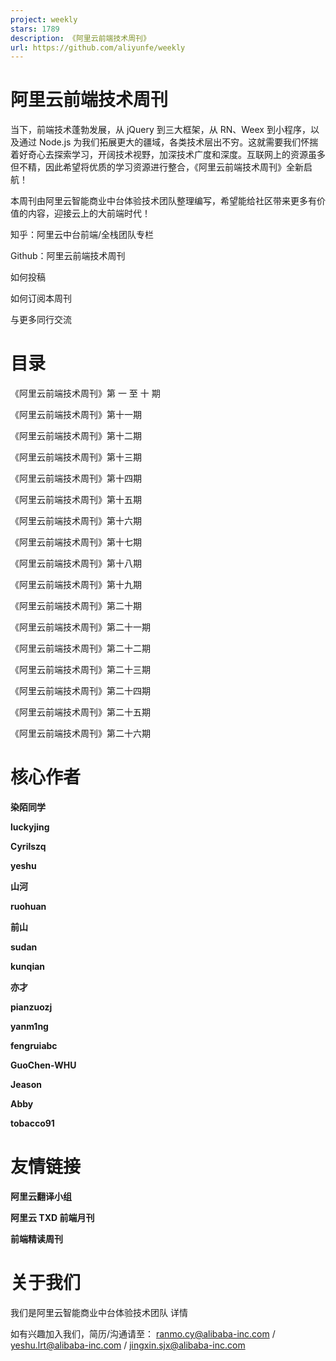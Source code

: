 ```yaml
---
project: weekly
stars: 1789
description: 《阿里云前端技术周刊》
url: https://github.com/aliyunfe/weekly
---
```


阿里云前端技术周刊
=========

当下，前端技术蓬勃发展，从 jQuery 到三大框架，从 RN、Weex 到小程序，以及通过 Node.js 为我们拓展更大的疆域，各类技术层出不穷。这就需要我们怀揣着好奇心去探索学习，开阔技术视野，加深技术广度和深度。互联网上的资源虽多但不精，因此希望将优质的学习资源进行整合，《阿里云前端技术周刊》全新启航！

本周刊由阿里云智能商业中台体验技术团队整理编写，希望能给社区带来更多有价值的内容，迎接云上的大前端时代！

知乎：阿里云中台前端/全栈团队专栏

Github：阿里云前端技术周刊

如何投稿

如何订阅本周刊

与更多同行交流

目录
==

《阿里云前端技术周刊》第 一 至 十 期

《阿里云前端技术周刊》第十一期

《阿里云前端技术周刊》第十二期

《阿里云前端技术周刊》第十三期

《阿里云前端技术周刊》第十四期

《阿里云前端技术周刊》第十五期

《阿里云前端技术周刊》第十六期

《阿里云前端技术周刊》第十七期

《阿里云前端技术周刊》第十八期

《阿里云前端技术周刊》第十九期

《阿里云前端技术周刊》第二十期

《阿里云前端技术周刊》第二十一期

《阿里云前端技术周刊》第二十二期

《阿里云前端技术周刊》第二十三期

《阿里云前端技术周刊》第二十四期

《阿里云前端技术周刊》第二十五期

《阿里云前端技术周刊》第二十六期

核心作者
====

  
**染陌同学**

  
**luckyjing**

  
**Cyrilszq**

  
**yeshu**

  
**山河**

  
**ruohuan**

  
**前山**

  
**sudan**

  
**kunqian**

  
**亦才**

  
**pianzuozj**

  
**yanm1ng**

  
**fengruiabc**

  
**GuoChen-WHU**

  
**Jeason**

  
**Abby**

  
**tobacco91**

友情链接
====

  
**阿里云翻译小组**

  
**阿里云 TXD 前端月刊**

  
**前端精读周刊**

关于我们
====

我们是阿里云智能商业中台体验技术团队 详情

如有兴趣加入我们，简历/沟通请至： ranmo.cy@alibaba-inc.com / yeshu.lrt@alibaba-inc.com / jingxin.sjx@alibaba-inc.com
